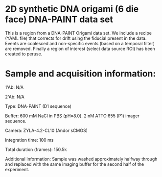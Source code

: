 # 2D synthetic DNA origami (6 die face) DNA-PAINT data set #

This is a region from a DNA-PAINT Origami data set. We include a recipe (YAML file) that corrects for drift using the fiducial present in the data. Events are coalesced and non-specific events (based on a temporal filter) are removed. Finally a region of interest (select data source ROI) has been created to peruse.

# Sample and acquisition information: #

1'Ab: N/A

2'Ab: N/A

Type: DNA-PAINT (D1 sequence)

Buffer: 600 mM NaCl in PBS (pH=8.0). 2 nM ATTO 655 (P1) imager sequence.

Camera: ZYLA-4.2-CL10 (Andor sCMOS)

Integration time:  100 ms

Total duration (frames): 150.5k
 
Additional Information: Sample was washed approximately halfway through and replaced with the same imaging buffer for the second half of the experiment.